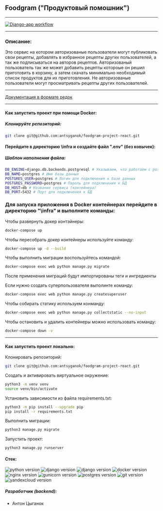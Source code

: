 ## Foodgram ("Продуктовый помошник")
---

[![Django-app workflow](https://github.com/antsyganok/foodgram-project-react/actions/workflows/foodgram_workflow.yml/badge.svg)](https://github.com/antsyganok/foodgram-project-react/actions/workflows/foodgram_workflow.yml)

---
### Описание:
Это сервис на котором авторизованые пользователи могут публиковать свои рецепты, добавлять в избранное рецепты других пользователей, а так же подписываться на авторов рецептов. Авторизованый пользователь так же может добавить рецепты котороые он решил приготовить в корзину, а затем скачать минимально необходимый список продуктов для их приготовления.
Не авторизованые пользователи могут просматривать рецепты других пользователей.

---
[Документация в формате редок][lnk]

[lnk]: http://pyrojoke.ddns.net/api/docs/

---

#### Как запустить проект при помощи Docker:

##### Клонируйте репозиторий:
```sh
git clone git@github.com:antsyganok/foodgram-project-react.git
```
#### Перейдите в директорию \infra и создайте файл ".env" (без ковычек):
##### Шаблон наполнения файла:
```sh
DB_ENGINE=django.db.backends.postgresql # Указываем, что работаем с postgresql
DB_NAME=postgres # Имя базы данных
POSTGRES_USER=postgres # Логин для подключения к базе данных
POSTGRES_PASSWORD=postgres # Пароль для подключения к БД
DB_HOST=db # Название сервиса (контейнера)
DB_PORT=5432 # Порт для подключения к БД
```

### Для запуска приложения в Docker контейнерах перейдите в директорию "\infra" и выполните команды:

Чтобы развернуть докер контэйнеры:
```sh
docker-compose up
```
Чтобы пересобрать докер контейнеры используйте команду:
```sh
docker-compose up -d --build 
```
Чтобы выполнить миграции воспользуйтесь командой:
```sh
docker-compose exec web python manage.py migrate
```
После применения миграций будут импортированы теги и ингредиенты

Если нужно создать суперпользователя выполинте команду:
```sh
docker-compose exec web python manage.py createsuperuser
```
Чтобы собирать статику используем конманду:
```sh
docker-compose exec web python manage.py collectstatic --no-input
```
Чтобы остановить и удалить контейнеры можно использовать команду:
```sh
docker-compose down -v
```
---
#### Как запустить проект локально:
Клонировать репозиторий:
```sh
git clone git@github.com:antsyganok/foodgram-project-react.git
```
Cоздать и активировать виртуальное окружение:
```sh
python3 -m venv venv
source venv/bin/activate
```
Установить зависимости из файла requirements.txt:
```sh
python3 -m pip install --upgrade pip
pip install -r requirements.txt
```
Выполнить миграции:
```sh
python3 manage.py migrate
```
Запустить проект:
```sh
python3 manage.py runserver
```

#### Стек:
![python version](https://img.shields.io/badge/Python-3.7.9-gold?style=flat-square&logo=python) ![django version](https://img.shields.io/badge/Django-3.2-purple?style=flat-square&logo=django) ![django version](https://img.shields.io/badge/Django%20REST%20Framework-%203.12.4-purple?style=flat-square&logo=django)
![docker version](https://img.shields.io/badge/Docker-%204.17.0-blue?style=flat-square&logo=docker) ![nginx version](https://img.shields.io/badge/Nginx-%201.21.3-ligtgreen?style=flat-square&logo=nginx) ![gunicorn version](https://img.shields.io/badge/Gunicorn-%2020.0.4-orange?style=flat-square&logo=gunicorn) ![postgres version](https://img.shields.io/badge/PostgreSQL-%202.37.1-darkblue?style=flat-square&logo=postgresql)
![git version](https://img.shields.io/badge/Git-%202.37.1-black?style=flat-square&logo=github) ![yandexcloud version](https://img.shields.io/badge/Yandex_Cloud-%2020.0.4-skyblue?style=flat-square)

##### Разработчик (backend):
* Антон Цыганок
